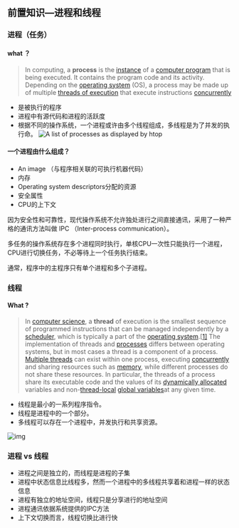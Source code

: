 ## 前置知识—进程和线程

### 进程（任务）

#### what ？

> In computing, a **process** is the [instance](https://en.wikipedia.org/wiki/Instance_(computer_science)) of a [computer program](https://en.wikipedia.org/wiki/Computer_program) that is being executed. It contains the program code and its activity. Depending on the [operating system](https://en.wikipedia.org/wiki/Operating_system) (OS), a process may be made up of multiple [threads of execution](https://en.wikipedia.org/wiki/Thread_(computing)) that execute instructions [concurrently](https://en.wikipedia.org/wiki/Concurrency_(computer_science))

- 是被执行的程序
- 进程中有源代码和进程的活跃度
- 根据不同的操作系统，一个进程或许由多个线程组成，多线程是为了并发的执行命。
![A list of processes as displayed by htop](https://upload.wikimedia.org/wikipedia/commons/thumb/b/b1/Htop.png/400px-Htop.png)

#### 一个进程由什么组成？

- An image （与程序相关联的可执行机器代码）
- 内存
- Operating system descriptors分配的资源
- 安全属性
- CPU的上下文

因为安全性和可靠性，现代操作系统不允许独处进行之间直接通讯，采用了一种严格的通讯方法叫做 IPC （Inter-process communication）。

多任务的操作系统存在多个进程同时执行，单核CPU一次性只能执行一个进程，CPU进行切换任务，不必等待上一个任务执行结束。

通常，程序中的主程序只有单个进程和多个子进程。

### 线程

#### What ?

> In [computer science](https://en.wikipedia.org/wiki/Computer_science), a **thread** of execution is the smallest sequence of programmed instructions that can be managed independently by a [scheduler](https://en.wikipedia.org/wiki/Scheduling_(computing)), which is typically a part of the [operating system](https://en.wikipedia.org/wiki/Operating_system).[[1\]](https://en.wikipedia.org/wiki/Thread_(computing)#cite_note-1) The implementation of threads and [processes](https://en.wikipedia.org/wiki/Process_(computing)) differs between operating systems, but in most cases a thread is a component of a process. [Multiple threads](https://en.wikipedia.org/wiki/Thread_(computing)#Multithreading) can exist within one process, executing [concurrently](https://en.wikipedia.org/wiki/Concurrent_computation) and sharing resources such as [memory](https://en.wikipedia.org/wiki/Shared_memory_(interprocess_communication)), while different processes do not share these resources. In particular, the threads of a process share its executable code and the values of its [dynamically allocated](https://en.wikipedia.org/wiki/Memory_management#HEAP) variables and non-[thread-local](https://en.wikipedia.org/wiki/Thread-local_storage) [global variables](https://en.wikipedia.org/wiki/Global_variable)at any given time.

- 线程是最小的一系列程序指令。
- 线程是进程中的一个部分。
- 多线程可以存在一个进程中，并发执行和共享资源。

![img](https://upload.wikimedia.org/wikipedia/commons/thumb/a/a5/Multithreaded_process.svg/220px-Multithreaded_process.svg.png)

### 进程 vs 线程

- 进程之间是独立的，而线程是进程的子集
- 进程中状态信息比线程多，然而一个进程中的多线程共享着和进程一样的状态信息
- 进程有独立的地址空间，线程只是分享进行的地址空间
- 进程通讯依据系统提供的IPC方法
- 上下文切换而言，线程切换比进行快

